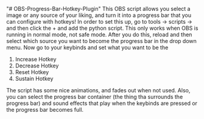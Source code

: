 "# OBS-Progress-Bar-Hotkey-Plugin" 
This OBS script allows you select a image or any source of your liking, and turn it into a progress bar that you can configure with hotkeys!
In order to set this up, go to tools -> scripts -> and then click the + and add the python script. This only works when OBS is running in normal mode, not safe mode.
After you do this, reload and then select which source you want to become the progress bar in the drop down menu.
Now go to your keybinds and set what you want to be the 
1. Increase Hotkey
2. Decrease Hotkey
3. Reset Hotkey
4. Sustain Hotkey

The script has some nice animations, and fades out when not used. 
Also, you can select the progress bar container (the thing tha surrounds the progress bar) and sound effects that play when the keybinds are pressed or the progress bar becomes full.
